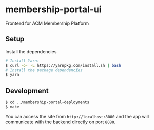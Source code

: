 # membership-portal-ui
Frontend for ACM Membership Platform

## Setup
Install the dependencies
```bash
# Install Yarn:
$ curl -o- -L https://yarnpkg.com/install.sh | bash
# Install the package dependencies
$ yarn
```

## Development

```bash
$ cd ../membership-portal-deployments
$ make
```

You can access the site from `http://localhost:8000` and the app will communicate with the backend directly on port `8080`.
